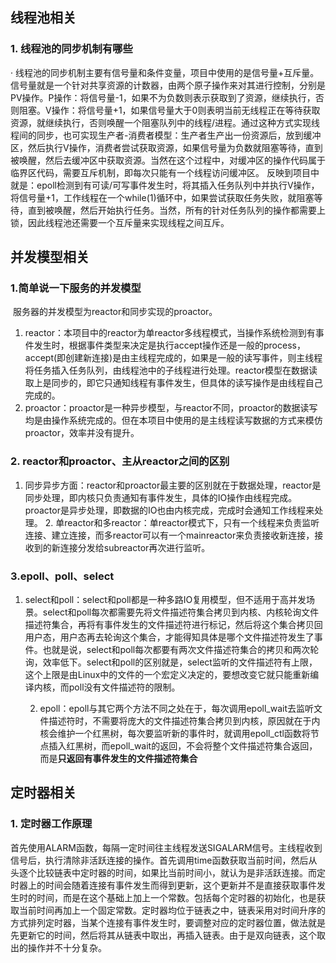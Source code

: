 ## 线程池相关

### 1. 线程池的同步机制有哪些

·	线程池的同步机制主要有信号量和条件变量，项目中使用的是信号量+互斥量。
	信号量就是一个针对共享资源的计数器，由两个原子操作来对其进行控制，分别是PV操作。P操作：将信号量-1，如果不为负数则表示获取到了资源，继续执行，否则阻塞。V操作：将信号量+1，如果信号量大于0则表明当前无线程正在等待获取资源，就继续执行，否则唤醒一个阻塞队列中的线程/进程。通过这种方式实现线程间的同步，也可实现生产者-消费者模型：生产者生产出一份资源后，放到缓冲区，然后执行V操作，消费者尝试获取资源，如果信号量为负数就阻塞等待，直到被唤醒，然后去缓冲区中获取资源。当然在这个过程中，对缓冲区的操作代码属于临界区代码，需要互斥机制，即每次只能有一个线程访问缓冲区。
	反映到项目中就是：epoll检测到有可读/可写事件发生时，将其插入任务队列中并执行V操作，将信号量+1，工作线程在一个while(1)循环中，如果尝试获取任务失败，就阻塞等待，直到被唤醒，然后开始执行任务。当然，所有的针对任务队列的操作都需要上锁，因此线程池还需要一个互斥量来实现线程之间互斥。

## 并发模型相关

### 1.简单说一下服务的并发模型	

​	服务器的并发模型为reactor和同步实现的proactor。

1.  reactor：本项目中的reactor为单reactor多线程模式，当操作系统检测到有事件发生时，根据事件类型来决定是执行accept操作还是一般的process，accept(即创建新连接)是由主线程完成的，如果是一般的读写事件，则主线程将任务插入任务队列，由线程池中的子线程进行处理。reactor模型在数据读取上是同步的，即它只通知线程有事件发生，但具体的读写操作是由线程自己完成的。
2.  proactor：proactor是一种异步模型，与reactor不同，proactor的数据读写均是由操作系统完成的。但在本项目中使用的是主线程读写数据的方式来模仿proactor，效率并没有提升。

### 2. reactor和proactor、主从reactor之间的区别

1. 同步异步方面：reactor和proactor最主要的区别就在于数据处理，reactor是同步处理，即内核只负责通知有事件发生，具体的IO操作由线程完成。proactor是异步处理，即数据的IO也由内核完成，完成时会通知工作线程来处理。
 	2. 单reactor和多reactor：单reactor模式下，只有一个线程来负责监听连接、建立连接，而多reactor可以有一个mainreactor来负责接收新连接，接收到的新连接分发给subreactor再次进行监听。

### 3.epoll、poll、select

1. select和poll：select和poll都是一种多路IO复用模型，但不适用于高并发场景。select和poll每次都需要先将文件描述符集合拷贝到内核、内核轮询文件描述符集合，再将有事件发生的文件描述符进行标记，然后将这个集合拷贝回用户态，用户态再去轮询这个集合，才能得知具体是哪个文件描述符发生了事件。也就是说，select和poll每次都要有两次文件描述符集合的拷贝和两次轮询，效率低下。select和poll的区别就是，select监听的文件描述符有上限，这个上限是由Linux中的文件的一个宏定义决定的，要想改变它就只能重新编译内核，而poll没有文件描述符的限制。

 	2. epoll：epoll与其它两个方法不同之处在于，每次调用epoll_wait去监听文件描述符时，不需要将庞大的文件描述符集合拷贝到内核，原因就在于内核会维护一个红黑树，每次要监听新的事件时，就调用epoll_ctl函数将节点插入红黑树，而epoll_wait的返回，不会将整个文件描述符集合返回，而是**只返回有事件发生的文件描述符集合**

## 定时器相关

### 1. 定时器工作原理

​	首先使用ALARM函数，每隔一定时间往主线程发送SIGALARM信号。主线程收到信号后，执行清除非活跃连接的操作。首先调用time函数获取当前时间，然后从头逐个比较链表中定时器的时间，如果比当前时间小，就认为是非活跃连接。而定时器上的时间会随着连接有事件发生而得到更新，这个更新并不是直接获取事件发生时的时间，而是在这个基础上加上一个常数。
​	包括每个定时器的初始化，也是获取当前时间再加上一个固定常数。定时器均位于链表之中，链表采用对时间升序的方式排列定时器，当某个连接有事件发生时，要调整对应的定时器位置，做法就是先更新它的时间，然后将其从链表中取出，再插入链表。由于是双向链表，这个取出的操作并不十分复杂。


